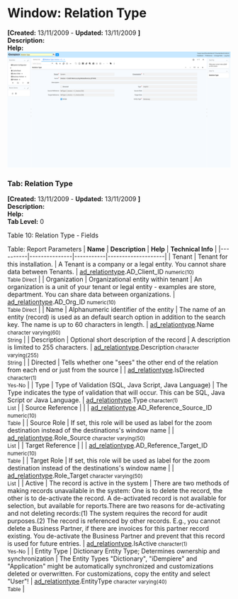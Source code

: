 # Window: Relation Type

**[Created:** 13/11/2009 - **Updated:** 13/11/2009 **]**  
**Description:**   
**Help:**   
![](/img/docs/manual/RelationType-Window_iDempiere_v12.0.0.png)

### Tab: Relation Type

**[Created:** 13/11/2009 - **Updated:** 13/11/2009 **]**   
**Description:**   
**Help:**   
**Tab Level:** 0

Table 10: Relation Type - Fields 

Table: Report Parameters
| **Name** | **Description** | **Help** | **Technical Info** |
|----------|---------------|-----------|--------------------|
| Tenant | Tenant for this installation. | A Tenant is a company or a legal entity. You cannot share data between Tenants. | [ad_relationtype](https://idempiere-schemaspy.muriloht.com/adempiere/tables/ad_relationtype.html).AD_Client_ID<small> numeric(10) <br/> Table Direct</small> | 
| Organization | Organizational entity within tenant | An organization is a unit of your tenant or legal entity - examples are store, department. You can share data between organizations. | [ad_relationtype](https://idempiere-schemaspy.muriloht.com/adempiere/tables/ad_relationtype.html).AD_Org_ID<small> numeric(10) <br/> Table Direct</small> | 
| Name | Alphanumeric identifier of the entity | The name of an entity (record) is used as an default search option in addition to the search key. The name is up to 60 characters in length. | [ad_relationtype](https://idempiere-schemaspy.muriloht.com/adempiere/tables/ad_relationtype.html).Name<small> character varying(60) <br/> String</small> | 
| Description | Optional short description of the record | A description is limited to 255 characters. | [ad_relationtype](https://idempiere-schemaspy.muriloht.com/adempiere/tables/ad_relationtype.html).Description<small> character varying(255) <br/> String</small> | 
| Directed | Tells whether one &quot;sees&quot; the other end of the relation from each end or just from the source |  | [ad_relationtype](https://idempiere-schemaspy.muriloht.com/adempiere/tables/ad_relationtype.html).IsDirected<small> character(1) <br/> Yes-No</small> | 
| Type | Type of Validation (SQL, Java Script, Java Language) | The Type indicates the type of validation that will occur.  This can be SQL, Java Script or Java Language. | [ad_relationtype](https://idempiere-schemaspy.muriloht.com/adempiere/tables/ad_relationtype.html).Type<small> character(1) <br/> List</small> | 
| Source Reference |  |  | [ad_relationtype](https://idempiere-schemaspy.muriloht.com/adempiere/tables/ad_relationtype.html).AD_Reference_Source_ID<small> numeric(10) <br/> Table</small> | 
| Source Role | If set, this role will be used as label for the zoom destination instead of the destinations&#x27;s window name |  | [ad_relationtype](https://idempiere-schemaspy.muriloht.com/adempiere/tables/ad_relationtype.html).Role_Source<small> character varying(50) <br/> List</small> | 
| Target Reference |  |  | [ad_relationtype](https://idempiere-schemaspy.muriloht.com/adempiere/tables/ad_relationtype.html).AD_Reference_Target_ID<small> numeric(10) <br/> Table</small> | 
| Target Role | If set, this role will be used as label for the zoom destination instead of the destinations&#x27;s window name |  | [ad_relationtype](https://idempiere-schemaspy.muriloht.com/adempiere/tables/ad_relationtype.html).Role_Target<small> character varying(50) <br/> List</small> | 
| Active | The record is active in the system | There are two methods of making records unavailable in the system: One is to delete the record, the other is to de-activate the record. A de-activated record is not available for selection, but available for reports.There are two reasons for de-activating and not deleting records:(1) The system requires the record for audit purposes.(2) The record is referenced by other records. E.g., you cannot delete a Business Partner, if there are invoices for this partner record existing. You de-activate the Business Partner and prevent that this record is used for future entries. | [ad_relationtype](https://idempiere-schemaspy.muriloht.com/adempiere/tables/ad_relationtype.html).IsActive<small> character(1) <br/> Yes-No</small> | 
| Entity Type | Dictionary Entity Type; Determines ownership and synchronization | The Entity Types &quot;Dictionary&quot;, &quot;iDempiere&quot; and &quot;Application&quot; might be automatically synchronized and customizations deleted or overwritten.  For customizations, copy the entity and select &quot;User&quot;! | [ad_relationtype](https://idempiere-schemaspy.muriloht.com/adempiere/tables/ad_relationtype.html).EntityType<small> character varying(40) <br/> Table</small> | 


